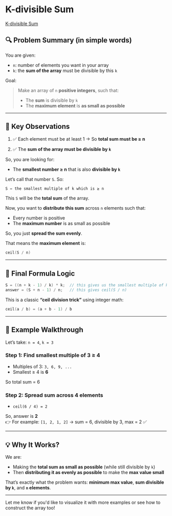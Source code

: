 # K-divisible Sum
[K-divisible Sum](https://codeforces.com/problemset/problem/1476/A)

## 🔍 Problem Summary (in simple words)

You are given:
- `n`: number of elements you want in your array
- `k`: the **sum of the array** must be divisible by this `k`

Goal:
> Make an array of `n` **positive integers**, such that:
> - The **sum** is divisible by `k`
> - The **maximum element** is **as small as possible**

---

## 🧠 Key Observations

1. ✅ Each element must be at least 1 → So **total sum must be ≥ n**

2. ✅ The **sum of the array must be divisible by `k`**

So, you are looking for:
- The **smallest number ≥ n** that is also **divisible by `k`**

Let’s call that number `S`. So:

```cpp
S = the smallest multiple of k which is ≥ n
```

This `S` will be the **total sum** of the array.

Now, you want to **distribute this sum** across `n` elements such that:
- Every number is positive
- The **maximum number** is as small as possible

So, you just **spread the sum evenly**.

That means the **maximum element** is:

```cpp
ceil(S / n)
```

---

## 🎯 Final Formula Logic

```cpp
S = ((n + k - 1) / k) * k;  // this gives us the smallest multiple of k ≥ n
answer = (S + n - 1) / n;   // this gives ceil(S / n)
```

This is a classic **“ceil division trick”** using integer math:

```cpp
ceil(a / b) = (a + b - 1) / b
```

---

## 🧪 Example Walkthrough

Let’s take: `n = 4`, `k = 3`

### Step 1: Find smallest multiple of 3 ≥ 4

- Multiples of 3: `3, 6, 9, ...`
- Smallest ≥ 4 is **6**

So total sum = 6

### Step 2: Spread sum across 4 elements

- `ceil(6 / 4) = 2`

So, answer is **2**  
👉 For example: `[1, 2, 1, 2]` → sum = 6, divisible by 3, max = 2 ✅

---

## 💡 Why It Works?

We are:
- Making the **total sum as small as possible** (while still divisible by `k`)
- Then **distributing it as evenly as possible** to make the **max value small**

That’s exactly what the problem wants: **minimum max value**, **sum divisible by `k`**, and **`n` elements**.

---

Let me know if you'd like to visualize it with more examples or see how to construct the array too!